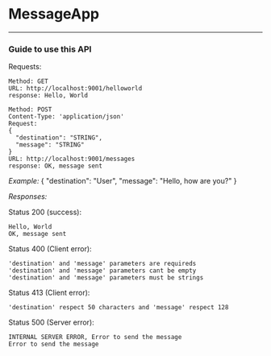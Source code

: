 # MessageApp
***
### Guide to use this API
 
Requests: 
```
Method: GET
URL: http://localhost:9001/helloworld
response: Hello, World
```

```
Method: POST
Content-Type: 'application/json'
Request: 
{
  "destination": "STRING",
  "message": "STRING"
}
URL: http://localhost:9001/messages
response: OK, message sent
```

*Example:*
{
  "destination": "User",
  "message": "Hello, how are you?"
}

*Responses:*

Status 200 (success):
```
Hello, World
OK, message sent
```

Status 400 (Client error):
```
'destination' and 'message' parameters are requireds
'destination' and 'message' parameters cant be empty
'destination' and 'message' parameters must be strings
```

Status 413 (Client error):
```
'destination' respect 50 characters and 'message' respect 128
```

Status 500 (Server error):
```
INTERNAL SERVER ERROR, Error to send the message
Error to send the message
```